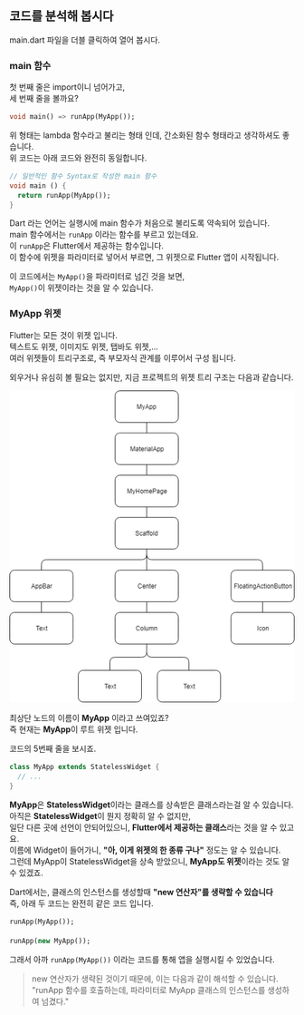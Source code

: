 ## 코드를 분석해 봅시다
main.dart 파일을 더블 클릭하여 열어 봅시다.  

### main 함수
첫 번째 줄은 import이니 넘어가고,  
세 번째 줄을 볼까요?
``` dart
void main() => runApp(MyApp());
```
위 형태는 lambda 함수라고 불리는 형태 인데, 간소화된 함수 형태라고 생각하셔도 좋습니다.  
위 코드는 아래 코드와 완전히 동일합니다.  
``` dart
// 일반적인 함수 Syntax로 작성한 main 함수
void main () {
  return runApp(MyApp());
}
```
Dart 라는 언어는 실행시에 main 함수가 처음으로 불리도록 약속되어 있습니다.  
main 함수에서는 `runApp` 이라는 함수를 부르고 있는데요.  
이 `runApp`은 Flutter에서 제공하는 함수입니다.  
이 함수에 위젯을 파라미터로 넣어서 부르면, 그 위젯으로 Flutter 앱이 시작됩니다.  

이 코드에서는 `MyApp()`을 파라미터로 넘긴 것을 보면,  
`MyApp()`이 위젯이라는 것을 알 수 있습니다.  

### MyApp 위젯
Flutter는 모든 것이 위젯 입니다.  
텍스트도 위젯, 이미지도 위젯, 탭바도 위젯,...  
여러 위젯들이 트리구조로, 즉 부모자식 관계를 이루어서 구성 됩니다.  

외우거나 유심히 볼 필요는 없지만, 지금 프로젝트의 위젯 트리 구조는 다음과 같습니다.  

![helloworld-widget-tree](images/helloworld-widget-tree.png)  

최상단 노드의 이름이 **MyApp** 이라고 쓰여있죠?  
즉 현재는 **MyApp**이 루트 위젯 입니다.  

코드의 5번째 줄을 보시죠.  
``` dart
class MyApp extends StatelessWidget {
  // ...
}
```
**MyApp**은 **StatelessWidget**이라는 클래스를 상속받은 클래스라는걸 알 수 있습니다.  
아직은 **StatelessWidget**이 뭔지 정확히 알 수 없지만,  
일단 다른 곳에 선언이 안되어있으니, **Flutter에서 제공하는 클래스**라는 것을 알 수 있고요.  
이름에 Widget이 들어가니, **"아, 이게 위젯의 한 종류 구나"** 정도는 알 수 있습니다.  
그런데 MyApp이 StatelessWidget을 상속 받았으니, **MyApp도 위젯**이라는 것도 알 수 있겠죠.  

Dart에서는, 클래스의 인스턴스를 생성할때 **"new 연산자"를 생략할 수 있습니다**  
즉, 아래 두 코드는 완전히 같은 코드 입니다.
``` dart
runApp(MyApp());

runApp(new MyApp());
```

그래서 아까 `runApp(MyApp())` 이라는 코드를 통해 앱을 실행시킬 수 있었습니다.  
> new 연산자가 생략된 것이기 때문에, 이는 다음과 같이 해석할 수 있습니다.  
> "runApp 함수를 호출하는데, 파라미터로 MyApp 클래스의 인스턴스를 생성하여 넘겼다."  
